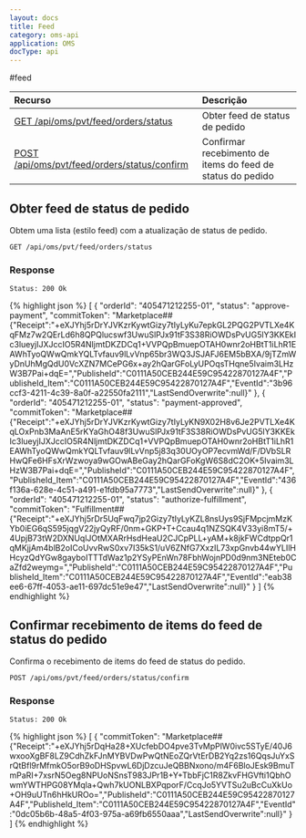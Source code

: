 ```yaml
---
layout: docs
title: Feed
category: oms-api
application: OMS
docType: api
---
```


#feed


| Recurso | Descrição |
|:--------|:-------|
| [GET /api/oms/pvt/feed/orders/status](#obter-feed-de-status-de-pedido)   | Obter feed de status de pedido |
| [POST /api/oms/pvt/feed/orders/status/confirm](#confirmar-recebimento-de-items-do-feed-de-status-do-pedido)   | Confirmar recebimento de items do feed de status do pedido |


## Obter feed de status de pedido
Obtem uma lista (estilo feed) com a atualização de status de pedido.

```
GET /api/oms/pvt/feed/orders/status
```

### Response

    Status: 200 Ok


{% highlight json %}
[
  {
    "orderId": "405471212255-01",
    "status": "approve-payment",
    "commitToken": "Marketplace##{\"Receipt\":\"+eXJYhj5rDrYJVKzrKywtGizy7tIyLyKu7epkGL2PQG2PVTLXe4KqFMz7w2QErLd6h8QPQlucswf3UwuSlPJx91tF3S38RiOWDsPvUG5lY3KKEkIc3lueyjIJXJccIO5R4NljmtDKZDCq1+VVPQpBmuepOTAH0wnr2oHBtT1iLhR1EAWhTyoQWwQmkYQLTvfauv9lLvVnp65br3WQ3JSJAFJ6EM5bBXA/9jTZmWyDnUhMgQdU0VcXZN7MCePG6x+ay2hQarGFoLyUPOqsTHqne5Ivaim3LHzW3B7Pai+dqE=\",\"PublisheId\":\"C0111A50CEB244E59C95422870127A4F\",\"PublisheId_Item\":\"C0111A50CEB244E59C95422870127A4F\",\"EventId\":\"3b96ccf3-4211-4c39-8a0f-a22550fa2111\",\"LastSendOverwrite\":null}"
  },
  {
    "orderId": "405471212255-01",
    "status": "payment-approved",
    "commitToken": "Marketplace##{\"Receipt\":\"+eXJYhj5rDrYJVKzrKywtGizy7tIyLyKN9X02H8v6Je2PVTLXe4KqLOxPnb3MaAnE5rKYaGhO48f3UwuSlPJx91tF3S38RiOWDsPvUG5lY3KKEkIc3lueyjIJXJccIO5R4NljmtDKZDCq1+VVPQpBmuepOTAH0wnr2oHBtT1iLhR1EAWhTyoQWwQmkYQLTvfauv9lLvVnp5j83q30UOyOP7ecvmWd/F/DVbSLRHwQFe6HFsXrWzwoya9wGOwABeGay2hQarGFoKgW6S8dC2OK+5Ivaim3LHzW3B7Pai+dqE=\",\"PublisheId\":\"C0111A50CEB244E59C95422870127A4F\",\"PublisheId_Item\":\"C0111A50CEB244E59C95422870127A4F\",\"EventId\":\"436f136a-628e-4c51-a491-e1fdb95a7773\",\"LastSendOverwrite\":null}"
  },
  {
    "orderId": "405471212255-01",
    "status": "authorize-fulfillment",
    "commitToken": "Fulfillment##{\"Receipt\":\"+eXJYhj5rDr5UqFwq7jp2Gizy7tIyLyKZL8nsUys9SjFMpcjmMzKYb0iEG6qS595jqgV22jyQyRF/0nm+GKP+T+Ccau4q1NZSQK4V33yi8mT5/+4UpjB73tW2DXNUqlJOtMXARrHsdHeaU2CJCpPLL+yAM+k8jkFWCdtppQr1qMKjjAm4blB2oICoUvvRwS0xv7I35kS1/uV6ZNfG7XxzIL73xpGnvb44wYLIlHHcyzQdYGw8gayboITTTdWaz1p2YSyPEnWn78FbhWojnPD0d9nm3NEteb0CaZfd2weymg=\",\"PublisheId\":\"C0111A50CEB244E59C95422870127A4F\",\"PublisheId_Item\":\"C0111A50CEB244E59C95422870127A4F\",\"EventId\":\"eab38ee6-67ff-4053-ae11-697dc51e9e47\",\"LastSendOverwrite\":null}"
  }
]
{% endhighlight %}


## Confirmar recebimento de items do feed de status do pedido
Confirma o recebimento de items do feed de status do pedido.

```
POST /api/oms/pvt/feed/orders/status/confirm
```

### Response

    Status: 200 Ok

{% highlight json %}
[
  {
    "commitToken": "Marketplace##{\"Receipt\":\"+eXJYhj5rDqHa28+XUcfebDO4pve3TvMpPlW0ivc5STyE/40J6wxooXgBF8LZ9CdhZkFJnMYBVDwPwQtNEoZQrVtErDB2Yq2zs16QqsJuYxSrQtBfl9rMfmkO5orB9oDHSpvwL6DjDzcuJeQBBNxono/m4F6BloJEsk9BmuTmPaRI+7xsrN5Oeg8NPUoNSnsT983JPr1B+Y+TbbFjC1R8ZkvFHGVfti1QbhOwmYWTHPG08YMqla+Qwh7kUONLBXPqporF/CcqJo5YVTSu2uBcCuXkUo+OH9uUTn6hHkUROo=\",\"PublisheId\":\"C0111A50CEB244E59C95422870127A4F\",\"PublisheId_Item\":\"C0111A50CEB244E59C95422870127A4F\",\"EventId\":\"0dc05b6b-48a5-4f03-975a-a69fb6550aaa\",\"LastSendOverwrite\":null}"
  }
]
{% endhighlight %}

